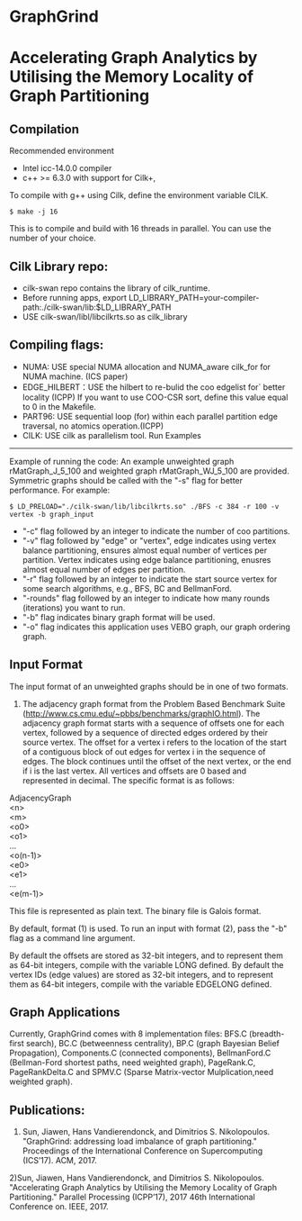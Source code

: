GraphGrind
===========================
Accelerating Graph Analytics by Utilising the Memory Locality of Graph Partitioning
======================

Compilation
--------

Recommended environment

* Intel icc-14.0.0 compiler
* c++ &gt;= 6.3.0 with support for Cilk+, 

To compile with g++ using Cilk, define the environment variable
CILK. 
 
```
$ make -j 16 
```
This is to compile and build with 16 threads in parallel. You can use the
number of your choice.

Cilk Library repo:
-----------
* cilk-swan repo contains the library of cilk_runtime. 
* Before running apps, export LD_LIBRARY_PATH=your-compiler-path:./cilk-swan/lib:$LD_LIBRARY_PATH
* USE cilk-swan/libl/libcilkrts.so as cilk_library 

Compiling flags:
----------
* NUMA: USE special NUMA allocation and NUMA_aware cilk_for for NUMA machine. (ICS paper)
* EDGE_HILBERT：USE the hilbert to re-bulid the coo edgelist for` better locality (ICPP)
      		If you want to use COO-CSR sort, define this value equal to 0 in the Makefile.
* PART96: USE sequential loop (for) within each parallel partition edge traversal, no atomics operation.(ICPP)
* CILK: USE cilk as parallelism tool.
Run Examples
-------
Example of running the code: An example unweighted graph
rMatGraph_J_5_100 and weighted graph rMatGraph_WJ_5_100 are
provided. Symmetric graphs should be called with the "-s"
flag for better performance. For example:

```
$ LD_PRELOAD="./cilk-swan/lib/libcilkrts.so" ./BFS -c 384 -r 100 -v vertex -b graph_input
``` 

* "-c" flag followed by an integer to indicate the number of coo partitions.
* "-v" flag followed by "edge" or "vertex", edge indicates using vertex balance partitioning, ensures almost equal number of vertices per partition. Vertex indicates using edge balance partitioning, enusres almost equal number of edges per partition. 
* "-r" flag followed by an integer to indicate the start source vertex for some search algorithms, e.g., BFS, BC and BellmanFord.
* "-rounds" flag followed by an integer to indicate how many rounds (iterations) you want to run.
* "-b" flag indicates binary graph format will be used.
* "-o" flag indicates this application uses VEBO graph, our graph ordering graph.

Input Format
-----------
The input format of an unweighted graphs should be in one of two
formats.

1) The adjacency graph format from the Problem Based Benchmark Suite
 (http://www.cs.cmu.edu/~pbbs/benchmarks/graphIO.html). The adjacency
 graph format starts with a sequence of offsets one for each vertex,
 followed by a sequence of directed edges ordered by their source
 vertex. The offset for a vertex i refers to the location of the start
 of a contiguous block of out edges for vertex i in the sequence of
 edges. The block continues until the offset of the next vertex, or
 the end if i is the last vertex. All vertices and offsets are 0 based
 and represented in decimal. The specific format is as follows:

AdjacencyGraph  
&lt;n>  
&lt;m>  
&lt;o0>  
&lt;o1>  
...  
&lt;o(n-1)>  
&lt;e0>  
&lt;e1>  
...  
&lt;e(m-1)>  

This file is represented as plain text.
The binary file is Galois format.

By default, format (1) is used. To run an input with format (2), pass
the "-b" flag as a command line argument.

By default the offsets are stored as 32-bit integers, and to represent
them as 64-bit integers, compile with the variable LONG defined. By
default the vertex IDs (edge values) are stored as 32-bit integers,
and to represent them as 64-bit integers, compile with the variable
EDGELONG defined.


Graph Applications
---------
Currently, GraphGrind comes with 8 implementation files: BFS.C
(breadth-first search), BC.C (betweenness centrality), BP.C (graph
Bayesian Belief Propagation), Components.C (connected components), BellmanFord.C
(Bellman-Ford shortest paths, need weighted graph), PageRank.C, PageRankDelta.C and
SPMV.C (Sparse Matrix-vector Mulplication,need weighted graph).


Publications:
-----------
1) Sun, Jiawen, Hans Vandierendonck, and Dimitrios S. Nikolopoulos. "GraphGrind: addressing load imbalance of graph partitioning." Proceedings of the International Conference on Supercomputing (ICS’17). ACM, 2017. 

2)Sun, Jiawen, Hans Vandierendonck, and Dimitrios S. Nikolopoulos. "Accelerating Graph Analytics by Utilising the Memory Locality of Graph Partitioning." Parallel Processing (ICPP’17), 2017 46th International Conference on. IEEE, 2017. 
